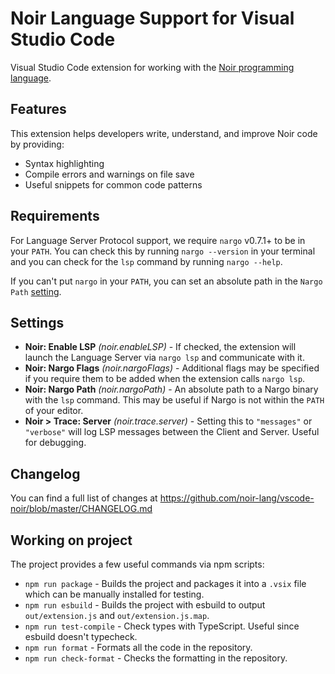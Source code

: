# Noir Language Support for Visual Studio Code

Visual Studio Code extension for working with the [Noir programming language](https://noir-lang.org/).

## Features

This extension helps developers write, understand, and improve Noir code by providing:

- Syntax highlighting
- Compile errors and warnings on file save
- Useful snippets for common code patterns

## Requirements

For Language Server Protocol support, we require `nargo` v0.7.1+ to be in your `PATH`. You can check this by running `nargo --version` in your terminal and you can check for the `lsp` command by running `nargo --help`.

If you can't put `nargo` in your `PATH`, you can set an absolute path in the `Nargo Path` [setting](#settings).

## Settings

- **Noir: Enable LSP** _(noir.enableLSP)_ - If checked, the extension will launch the Language Server via `nargo lsp` and communicate with it.
- **Noir: Nargo Flags** _(noir.nargoFlags)_ - Additional flags may be specified if you require them to be added when the extension calls `nargo lsp`.
- **Noir: Nargo Path** _(noir.nargoPath)_ - An absolute path to a Nargo binary with the `lsp` command. This may be useful if Nargo is not within the `PATH` of your editor.
- **Noir > Trace: Server** _(noir.trace.server)_ - Setting this to `"messages"` or `"verbose"` will log LSP messages between the Client and Server. Useful for debugging.

## Changelog

You can find a full list of changes at https://github.com/noir-lang/vscode-noir/blob/master/CHANGELOG.md

## Working on project

The project provides a few useful commands via npm scripts:

- `npm run package` - Builds the project and packages it into a `.vsix` file which can be manually installed for testing.
- `npm run esbuild` - Builds the project with esbuild to output `out/extension.js` and `out/extension.js.map`.
- `npm run test-compile` - Check types with TypeScript. Useful since esbuild doesn't typecheck.
- `npm run format` - Formats all the code in the repository.
- `npm run check-format` - Checks the formatting in the repository.
